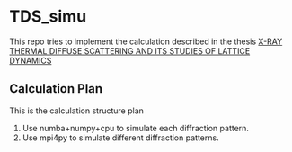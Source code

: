 # TDS_simu
This repo tries to implement the calculation described in the thesis
[X-RAY THERMAL DIFFUSE SCATTERING AND ITS STUDIES OF LATTICE DYNAMICS](https://core.ac.uk/download/pdf/4827061.pdf)

## Calculation Plan
This is the calculation structure plan

1. Use numba+numpy+cpu to simulate each diffraction pattern.
2. Use mpi4py to simulate different diffraction patterns.